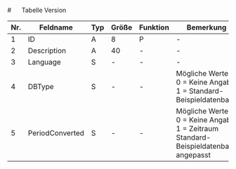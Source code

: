 #      Tabelle Version

Nr.|Feldname|Typ|Größe|Funktion|Bemerkung
--|--|--|--|--|--
1|ID|A|8|P|-
2|Description|A|40|-|-
3|Language|S|-|-|-
4|DBType|S|-|-|Mögliche Werte:<br/>0 = Keine Angabe<br/>1 = Standard-Beispieldatenbank
5|PeriodConverted|S|-|-|Mögliche Werte:<br/>0 = Keine Angabe<br/>1 = Zeitraum Standard-Beispieldatenbank angepasst
